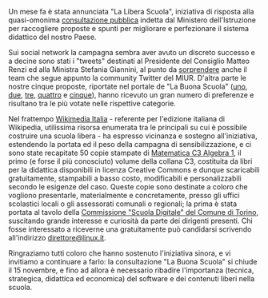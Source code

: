 <!--
.. title: La Libera Scuola: Aggiornamento
.. slug: la-libera-scuola-aggiornamento
.. date: 2014-10-29 00:00:00
.. tags: 
.. category: 
.. link: 
.. description: 
.. type: text
.. image_copy: 
.. previewimage:
-->

Un mese fa è stata annunciata "La Libera Scuola", iniziativa di risposta alla quasi-omonima <a rel="nofollow" href="https://labuonascuola.gov.it/">consultazione pubblica</a> indetta dal Ministero dell'Istruzione per raccogliere proposte e spunti per migliorare e perfezionare il sistema didattico del nostro Paese.

Sui social network la campagna sembra aver avuto un discreto successo e a decine sono stati i "tweets" destinati al Presidente del Consiglio Matteo Renzi ed alla Ministra Stefania Giannini, al punto da <a rel="nofollow" href="https://twitter.com/damienlanfrey/status/516591253224706048">sorprendere</a> anche il team che segue appunto la community Twitter del MIUR. D'altra parte le nostre cinque proposte, riportate nel portale de "La Buona Scuola" (<a rel="nofollow" href="https://labuonascuola.gov.it/area/m/1778/">uno</a>, <a rel="nofollow" href="https://labuonascuola.gov.it/area/m/1783/">due</a>, <a rel="nofollow" href="https://labuonascuola.gov.it/area/m/1779/">tre</a>, <a rel="nofollow" href="https://labuonascuola.gov.it/area/m/1785/">quattro</a> e <a rel="nofollow" href="https://labuonascuola.gov.it/area/m/1786/">cinque</a>), hanno ricevuto un gran numero di preferenze e risultano tra le più votate nelle rispettive categorie.

Nel frattempo <a rel="nofollow" href="http://wikimedia.it/">Wikimedia Italia</a> - referente per l'edizione italiana di Wikipedia, utilissima risorsa enumerata tra le principali su cui è possibile costruire una scuola libera - ha espresso vicinanza e sostegno all'iniziativa, estendendo la portata ed il peso della campagna di sensibilizzazione, e ci sono state recapitate 50 copie stampate di <a rel="nofollow" href="http://matematicamente.it/manuali-scolastici/6981-algebra-1-manuale-completo-per-il-primo-anno-della-secondaria-di-secondo-grado">Matematica C3 Algebra 1</a>, il primo (e forse il più conosciuto) volume della collana C3, costituita da libri per la didattica disponibili in licenza Creative Commons e dunque scaricabili gratuitamente, stampabili a basso costo, modificabili e personalizzabili secondo le esigenze del caso. Queste copie sono destinate a coloro che vogliono presentarle, materialmente e concretamente, presso gli uffici scolastici locali o gli assessorati comunali o regionali; la prima è stata portata al tavolo della <a rel="nofollow" href="http://www.comune.torino.it/servizieducativi/cas/commissioni/index.html">Commissione "Scuola Digitale" del Comune di Torino</a>, suscitando grande interesse e curiosità da parte dei dirigenti presenti. Chi fosse interessato a riceverne una gratuitamente può candidarsi scrivendo all'indirizzo <a href="mailto:direttore@linux.it">direttore@linux.it</a>.

Ringraziamo tutti coloro che hanno sostenuto l'iniziativa sinora, e vi invitiamo a continuare a farlo: la consultazione "La Buona Scuola" si chiude il 15 novembre, e fino ad allora è necessario ribadire l'importanza (tecnica, strategica, didattica ed economica) del software e dei contenuti liberi nella scuola.
